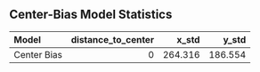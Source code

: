 ## Center-Bias Model Statistics

| Model       |   distance_to_center |   x_std |   y_std |
|:------------|---------------------:|--------:|--------:|
| Center Bias |                    0 | 264.316 | 186.554 |